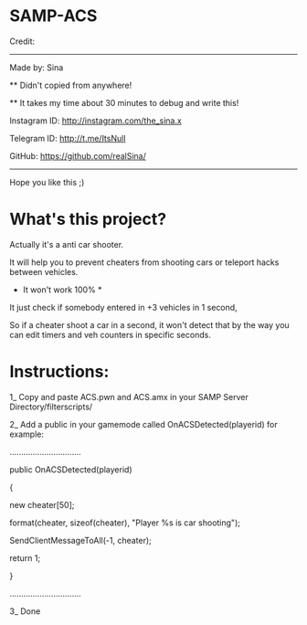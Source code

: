 # SAMP-ACS

Credit:
*********************************************
Made by: Sina

** Didn't copied from anywhere!

** It takes my time about 30 minutes to debug and write this!

Instagram ID: http://instagram.com/the_sina.x

Telegram ID: http://t.me/ItsNull

GitHub: https://github.com/realSina/

*********************************************

Hope you like this ;)


# What's this project?

Actually it's a anti car shooter.

It will help you to prevent cheaters from shooting cars or teleport hacks between vehicles.

* It won't work 100% *

It just check if somebody entered in +3 vehicles in 1 second,

So if a cheater shoot a car in a second, it won't detect that by the way you can edit timers and veh counters in specific seconds.



# Instructions:

1_ Copy and paste ACS.pwn and ACS.amx in your SAMP Server Directory/filterscripts/

2_ Add a public in your gamemode called OnACSDetected(playerid) for example:

...............................

public OnACSDetected(playerid)

{

new cheater[50];

format(cheater, sizeof(cheater), "Player %s is car shooting");

SendClientMessageToAll(-1, cheater);

return 1;

}

...............................

3_ Done

